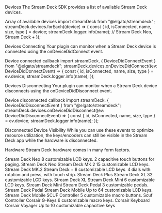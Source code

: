 Devices
The Stream Deck SDK provides a list of available Stream Deck devices.

Array of available devices
import streamDeck from "@elgato/streamdeck";
streamDeck.devices.forEach((device) => {
	const { id, isConnected, name, size, type } = device;
	streamDeck.logger.info(name); // Stream Deck Neo, Stream Deck +
});

Devices Connecting
Your plugin can monitor when a Stream Deck device is connected using the onDeviceDidConnect event.

Device connected callback
import streamDeck, { DeviceDidConnectEvent } from "@elgato/streamdeck";
streamDeck.devices.onDeviceDidConnect((ev: DeviceDidConnectEvent) => {
	const { id, isConnected, name, size, type } = ev.device;
	streamDeck.logger.info(name);
});

Devices Disconnecting
Your plugin can monitor when a Stream Deck device disconnects using the onDeviceDidDisconnect event.

Device disconnected callback
import streamDeck, { DeviceDidDisconnectEvent } from "@elgato/streamdeck";
streamDeck.devices.onDeviceDidDisconnect((ev: DeviceDidDisconnectEvent) => {
	const { id, isConnected, name, size, type } = ev.device;
	streamDeck.logger.info(name);
});

Disconnected Device Visibility
While you can use these events to optimize resource utilization, the keys/encoders can still be visible in the Stream Deck app while the hardware is disconnected.

Hardware
Stream Deck hardware comes in many form factors.

Stream Deck Neo
8 customizable LCD keys.
2 capacitive touch buttons for paging.
Stream Deck Neo
Stream Deck MK.2
15 customizable LCD keys.
Stream Deck MK.2
Stream Deck +
8 customizable LCD keys.
4 dials with rotation and press, with touch strip.
Stream Deck Plus
Stream Deck XL
32 customizable LCD keys.
Stream Deck XL
Stream Deck Mini
6 customizable LCD keys.
Stream Deck Mini
Stream Deck Pedal
3 customizable pedals.
Stream Deck Pedal
Stream Deck Mobile
Up to 64 customizable LCD keys.
Stream Deck Mobile
SCUF Controller
5 customizable macro buttons.
Scuf Controller
Corsair G-Keys
6 customizable macro keys.
Corsair Keyboard
Corsair Voyager
Up to 10 customizable capacitive keys